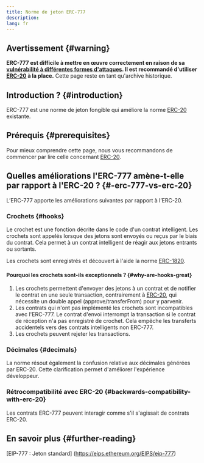 ```yaml
---
title: Norme de jeton ERC-777
description:
lang: fr
---
```


## Avertissement {#warning}

**ERC-777 est difficile à mettre en œuvre correctement en raison de sa [vulnérabilité à différentes formes d'attaques](https://github.com/OpenZeppelin/openzeppelin-contracts/issues/2620). Il est recommandé d'utiliser [ERC-20](/developers/docs/standards/tokens/erc-20/) à la place.** Cette page reste en tant qu'archive historique.

## Introduction ? {#introduction}

ERC-777 est une norme de jeton fongible qui améliore la norme [ERC-20](/developers/docs/standards/tokens/erc-20/) existante.

## Prérequis {#prerequisites}

Pour mieux comprendre cette page, nous vous recommandons de commencer par lire celle concernant [ERC-20](/developers/docs/standards/tokens/erc-20/).

## Quelles améliorations l'ERC-777 amène-t-elle par rapport à l'ERC-20 ? {#-erc-777-vs-erc-20}

L’ERC-777 apporte les améliorations suivantes par rapport à l’ERC-20.

### Crochets {#hooks}

Le crochet est une fonction décrite dans le code d'un contrat intelligent. Les crochets sont appelés lorsque des jetons sont envoyés ou reçus par le biais du contrat. Cela permet à un contrat intelligent de réagir aux jetons entrants ou sortants.

Les crochets sont enregistrés et découvert à l'aide la norme [ERC-1820](https://eips.ethereum.org/EIPS/eip-1820).

#### Pourquoi les crochets sont-ils exceptionnels ? {#why-are-hooks-great}

1. Les crochets permettent d'envoyer des jetons à un contrat et de notifier le contrat en une seule transaction, contrairement à [ERC-20](https://eips.ethereum.org/EIPS/eip-20), qui nécessite un double appel (approve/transferFrom) pour y parvenir.
2. Les contrats qui n'ont pas implémenté les crochets sont incompatibles avec l'ERC-777. Le contrat d'envoi interrompt la transaction si le contrat de réception n'a pas enregistré de crochet. Cela empêche les transferts accidentels vers des contrats intelligents non ERC-777.
3. Les crochets peuvent rejeter les transactions.

### Décimales {#decimals}

La norme résout également la confusion relative aux décimales générées par ERC-20. Cette clarification permet d'améliorer l'expérience développeur.

### Rétrocompatibilité avec ERC-20 {#backwards-compatibility-with-erc-20}

Les contrats ERC-777 peuvent interagir comme s'il s'agissait de contrats ERC-20.

## En savoir plus {#further-reading}

[EIP-777 : Jeton standard] (https://eips.ethereum.org/EIPS/eip-777)
